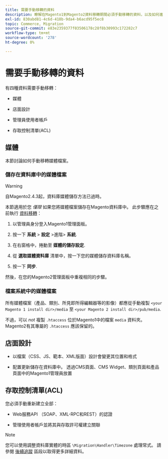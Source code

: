 ```yaml
---
title: 需要手動移轉的資料
description: 瞭解在Magento1到Magento2資料移轉期間必須手動移轉的資料，以及如何進行移轉。
exl-id: 830abd81-4c6d-418b-9da4-b6acd95f5ec8
topic: Commerce, Migration
source-git-commit: e83e2359377f03506178c28f8b30993c172282c7
workflow-type: tm+mt
source-wordcount: '278'
ht-degree: 0%

---
```


# 需要手動移轉的資料

有四種資料需要手動移轉：

* 媒體

* 店面設計

* 管理員使用者帳戶

* 存取控制清單(ACL)

## 媒體

本節討論如何手動移轉媒體檔案。

### 儲存在資料庫中的媒體檔案

>[!WARNING]
>
>自Magento2.4.3起，資料庫媒體儲存方法已過時。


本節適用於您 *僅限* 如果您將媒體檔案儲存在Magento資料庫中。 此步驟應在之前執行 [資料移轉](data.md)：

1. 以管理員身分登入Magento1管理面板。

1. 按一下 **系統** > **設定** >進階> **系統**.

1. 在右窗格中，捲動至 **媒體的儲存設定**.

1. 從 **選取媒體資料庫** 清單中，按一下您的媒體儲存資料庫名稱。

1. 按一下 **同步**.

然後，在您的Magento2管理面板中重複相同的步驟。

### 檔案系統中的媒體檔案

所有媒體檔案（產品、類別、所見即所得編輯器等的影像）都應從手動複製 `<your Magento 1 install dir>/media` 至 `<your Magento 2 install dir>/pub/media`.

不過，可以 *not* 複製 `.htaccess` 位於Magento1中的檔案 `media` 資料夾。 Magento2有其專屬的 `.htaccess` 應該保留的。

## 店面設計

* 以檔案（CSS、JS、範本、XML版面）設計會變更其位置和格式

* 配置更新儲存在資料庫中。 透過CMS頁面、CMS Widget、類別頁面和產品頁面中的Magento1管理員放置

## 存取控制清單(ACL)

您必須手動重新建立全部：

* Web服務API （SOAP、XML-RPC和REST）的認證

* 管理使用者帳戶並將其與存取許可權建立關聯

>[!NOTE]
>
>您可以使用調整資料庫實體的時區 `\Migration\Handler\Timezone` 處理常式。 請參閱 [後續追蹤](follow-up.md) 區段以取得更多詳細資料。
